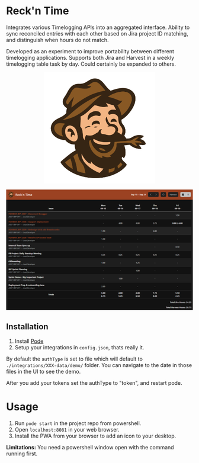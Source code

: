# Reck'n Time
Integrates various Timelogging APIs into an aggregated interface. Ability to sync reconciled entries with each other based on Jira project ID matching, and distinguish when hours do not match.

Developed as an experiment to improve portability between different timelogging applications. Supports both Jira and Harvest in a weekly timelogging table task by day. Could certainly be expanded to others.

<p align="center" width="100%">
  <img src="https://raw.githubusercontent.com/devkinetic/RecknTime/refs/heads/main/public/icon.svg" width="300"/>
</p>

<img src="https://raw.githubusercontent.com/devkinetic/RecknTime/refs/heads/main/public/screenshot.png"/>

## Installation
 1. Install [Pode](https://badgerati.github.io/Pode/Getting-Started/Installation/)
 2. Setup your integrations in `config.json`, thats really it.

By default the `authType` is set to file which will default to `./integrations/XXX-data/demo/` folder. You can navigate to the date in those files in the UI to see the demo.

After you add your tokens set the authType to "token", and restart pode.

# Usage
 1. Run `pode start` in the project repo from powershell.
 2. Open `localhost:8081` in your web browser.
 3. Install the PWA from your browser to add an icon to your desktop.

**Limitations:** You need a powershell window open with the command running first.
